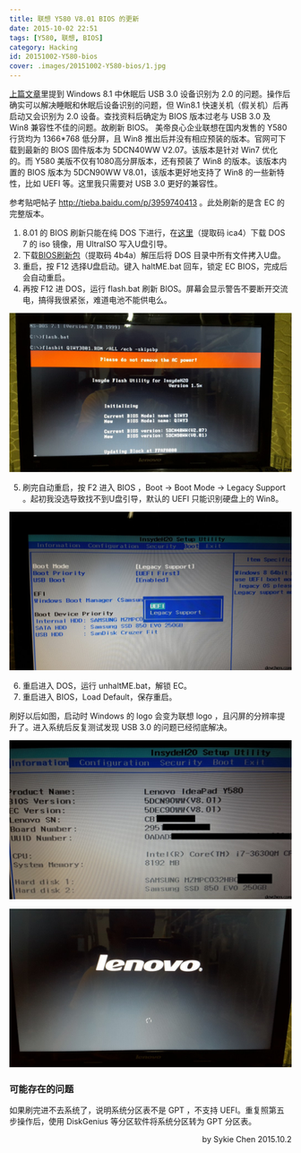 ```yaml
---
title: 联想 Y580 V8.01 BIOS 的更新
date: 2015-10-02 22:51
tags: [Y580, 联想, BIOS]
category: Hacking
id: 20151002-Y580-bios
cover: .images/20151002-Y580-bios/1.jpg
---
```


[上篇文章](/posts/20150903-win81-usb3/)里提到 Windows 8.1 中休眠后 USB 3.0 设备识别为 2.0 的问题。操作后确实可以解决睡眠和休眠后设备识别的问题，但 Win8.1 快速关机（假关机）后再启动又会识别为 2.0 设备。查找资料后确定为 BIOS 版本过老与 USB 3.0 及 Win8 兼容性不佳的问题。故刷新 BIOS。
美帝良心企业联想在国内发售的 Y580 行货均为 1366*768 低分屏，且 Win8 推出后并没有相应预装的版本。官网可下载到最新的 BIOS 固件版本为 5DCN40WW V2.07。该版本是针对 Win7 优化的。而 Y580 美版不仅有1080高分屏版本，还有预装了 Win8 的版本。该版本内置的 BIOS 版本为 5DCN90WW V8.01，该版本更好地支持了 Win8 的一些新特性，比如 UEFI 等。这里我只需要对 USB 3.0 更好的兼容性。

参考贴吧帖子 http://tieba.baidu.com/p/3959740413 。此处刷新的是含 EC 的完整版本。


1. 8.01 的 BIOS 刷新只能在纯 DOS 下进行，在[这里](http://pan.baidu.com/s/1sjl725R)（提取码 ica4）下载 DOS 7 的 iso 镜像，用 UltraISO 写入U盘引导。
2. 下载[BIOS刷新包](http://pan.baidu.com/s/1kTGlVoz)（提取码 4b4a）解压后将 DOS 目录中所有文件拷入U盘。
3. 重启，按 F12 选择U盘启动。键入 haltME.bat 回车，锁定 EC BIOS，完成后会自动重启。
4. 再按 F12 进 DOS，运行 flash.bat 刷新 BIOS。屏幕会显示警告不要断开交流电，搞得我很紧张，难道电池不能供电么。

![](.images/20151002-Y580-bios/1.jpg)

5. 刷完自动重启，按 F2 进入 BIOS ，Boot -> Boot Mode -> Legacy Support 。起初我没选导致找不到U盘引导，默认的 UEFI 只能识别硬盘上的 Win8。

![](.images/20151002-Y580-bios/2.jpg)

6. 重启进入 DOS，运行 unhaltME.bat，解锁 EC。
7. 重启进入 BIOS，Load Default，保存重启。

刷好以后如图，启动时 Windows 的 logo 会变为联想 logo ，且闪屏的分辨率提升了。进入系统后反复测试发现 USB 3.0 的问题已经彻底解决。

![](.images/20151002-Y580-bios/3.jpg)

![](.images/20151002-Y580-bios/4.jpg)

### 可能存在的问题

如果刷完进不去系统了，说明系统分区表不是 GPT ，不支持 UEFI。重复照第五步操作后，使用 DiskGenius 等分区软件将系统分区转为 GPT 分区表。




<p align = right>
by Sykie Chen
2015.10.2
</p>